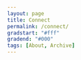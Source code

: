 ```yaml
---
layout: page
title: Connect
permalink: /connect/
gradstart: "#fff"
gradend: "#000"
tags: [About, Archive]
---
```



